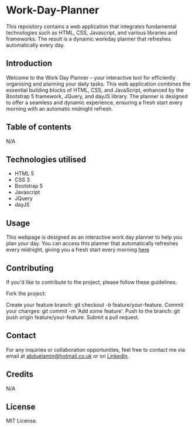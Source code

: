 # Work-Day-Planner

This repository contains a web application that integrates fundamental technologies such as HTML, CSS, Javascript, and various libraries and frameworks. The result is a dynamic workday planner that refreshes automatically every day.

## Introduction

Welcome to the Work Day Planner – your interactive tool for efficiently organising and planning your daily tasks. This web application combines the essential building blocks of HTML, CSS, and JavaScript, enhanced by the Bootstrap 5 framework, JQuery, and dayJS library. The planner is designed to offer a seamless and dynamic experience, ensuring a fresh start every morning with an automatic midnight refresh.

## Table of contents

N/A

## Technologies utilised

- HTML 5
- CSS 3
- Bootstrap 5
- Javascript 
- JQuery
- dayJS

## Usage

This webpage is designed as an interactive work day planner to help you plan your day. You can access this planner that automatically refreshes every midnight, giving you a fresh start every morning [here](https://abduelamin.github.io/Work-Day-Planner/)



## Contributing

If you'd like to contribute to the project, please follow these guidelines.

Fork the project:

Create your feature branch: git checkout -b feature/your-feature.
Commit your changes: git commit -m 'Add some feature'.
Push to the branch: git push origin feature/your-feature.
Submit a pull request.

## Contact
For any inquiries or collaboration opportunities, feel free to contact me via email at abduelamin@hotmail.co.uk or on [LinkedIn](https://www.linkedin.com/in/abdullahelamin/).

## Credits

N/A

## License
MIT License.